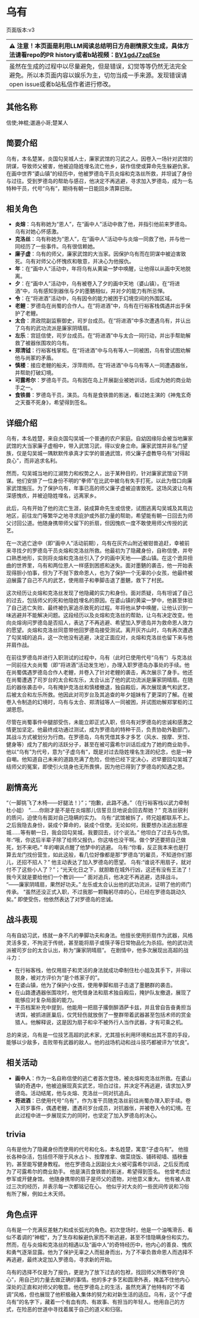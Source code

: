# 乌有
页面版本:v3
 

| :warning: 注意！本页面是利用LLM阅读总结明日方舟剧情原文生成，具体方法请看repo的PR history或者b站视频：[BV1gdJ7zqESe](https://www.bilibili.com/video/BV1gdJ7zqESe/)         |
|:----------------------------|
| 虽然在生成的过程中以尽量避免，但是错误，幻觉等等仍然无法完全避免。所以本页面内容以娱乐为主，切勿当成一手来源。发现错误请open issue或者b站私信作者进行修改。|



## 其他名称
信使;神棍;邋遢小哥;楚某人
## 简要介绍
乌有，本名楚某，炎国勾吴城人士，廉家武馆的习武之人。因卷入一场针对武馆的阴谋，导致师父被害，他被迫隐姓埋名流亡他乡，装作信使或算命先生躲避仇家。在画中世界“婆山镇”的经历中，他被罗德岛干员炎熔和克洛丝所救，并坦诚了身份与过往。受到罗德岛的帮助与感召，他决定不再逃避，寻求加入罗德岛，成为一名特种干员，代号“乌有”，期待有朝一日能回乡清算旧账。
## 相关角色
-   **炎熔**：乌有称她为“恩人”，在“画中人”活动中救了他，并指引他前来罗德岛。乌有对她心怀感激。
-   **克洛丝**：乌有称她为“恩人”，在“画中人”活动中与炎熔一同救了他，并与他一同经历了一些事件。乌有很信赖她。
-   **廉子虚**：乌有的师父，廉家武馆的大当家。因保护乌有而在阴谋中被迫害致死。乌有对师父心怀愧疚和敬意，并决心为他报仇。
-   **年**：在“画中人”活动中，年将乌有从黄粱一梦中唤醒，让他得以从画中天地脱离。
-   **夕**：在“画中人”活动中，乌有被卷入了夕的画中天地（婆山镇）。在“将进酒”中，乌有感知到器伥与夕的墨魉相似，并对夕的能力有所忌惮。
-   **令**：在“将进酒”活动中，乌有因令的能力被困于幻境空间的外围区域。
-   **老鲤**：罗德岛在尚蜀的合作人。在“将进酒”中，乌有在行裕客栈偶遇并出手保护了老鲤。
-   **太合**：肃政院副监察御史，司岁台成员。在“将进酒”中多次遭遇乌有，并认出了乌有的武功流派是廉家阴晴扇。
-   **左乐**：宫廷信使，司岁台成员。在“将进酒”中与太合一同行动，并出手帮助解救了被器伥围攻的乌有。
-   **郑清钺**：行裕客栈掌柜。在“将进酒”中与乌有等人一同被困，乌有曾试图劝解他与尚冢的矛盾。
-   **慎楼**：接应老鲤的船夫，浮萍雨师。在“将进酒”中与乌有等人一同遭遇器伥，并帮助打破幻境。
-   **可露希尔**：罗德岛干员。乌有因在岛上开展副业被她训话，后成为她的商业助手之一。
-   **食铁兽**：罗德岛干员，演员。乌有是食铁兽的影迷，看过她主演的《神鬼玄奇之天蚕不死身》，希望得到签名。
## 详细介绍
乌有，本名姓楚，来自炎国勾吴城一个普通的农户家庭。自幼因缘际会被当地廉家武馆的大当家廉子虚相中，带入武馆习武，得以安身立命。廉家武馆并非名门望族，仅是勾吴城一隅默默传承真才实学的普通武馆，师父廉子虚教导乌有“对得起良心”，而非追求名利。

然而，勾吴城当地的江湖势力和权势之人，出于某种目的，针对廉家武馆设下阴谋。他们安排了一位身份不明的“拳师”在比武中被乌有失手打死，以此为借口向廉家武馆施压。为了保护乌有，年事已高的师父廉子虚被迫害致死。这场风波让乌有深感愧疚，并被迫隐姓埋名，远离家乡。

此后，乌有开始了他的流亡生涯，装成算命先生或信使，试图逃离勾吴城及其周边地区，前往龙门等繁华之地寻求庇护或外部力量的帮助，希望能有朝一日回去为师父讨回公道。他随身携带师父留下的折扇，但因愧疚一度不敢使用师父传授的武艺。

在一次逃亡途中（即“画中人”活动前期），乌有在灰齐山附近被钳兽追赶，幸被前来寻找夕的罗德岛干员炎熔和克洛丝所救。他最初为了隐藏身份，自称信使，并夸口熟悉地形，实则将炎熔和克洛丝引入了夕的画中天地——婆山镇。在这个诡异扭曲的世界里，乌有和两位恩人一样感到困惑和迷失。面对墨魉的袭击，他一开始表现得胆小怕事，但为了不抛下救命恩人，也为了保护一个无辜的小女孩，他最终被迫展露了自己不凡的武艺，使用扇子和拳脚击退了墨魉，救下了村民。

这次经历让炎熔和克洛丝发现了他隐藏的实力和身份。面对质疑，乌有坦诚了自己的过去，包括师父的死和他隐姓埋名的原因。在婆山镇的黄粱一梦中，他甚至体验了自己逃亡失败、最终被仇家追杀致死的过程。年将他从梦中唤醒，让他认识到一味逃避并不能解决问题。这段经历以及炎熔和克洛丝的帮助，让乌有决定改变。他向炎熔询问罗德岛是否招人，表达了不再逃避、希望加入罗德岛并为救命恩人效力的愿望。炎熔和克洛丝同意带他回罗德岛接受测试。离开灰齐山时，乌有再次遭遇了勾吴城的追兵，这一次他没有逃避，决定正面应对，炎熔和克洛丝也留下来与他并肩作战。

在前往罗德岛并进行入职测试的过程中，乌有（此时已使用代号“乌有”）与克洛丝一同前往大炎尚蜀（即“将进酒”活动发生地），办理入职罗德岛办事处的手续。他在尚蜀偶遇罗德岛合作人老鲤，并卷入了针对老鲤的袭击，再次展示了身手。他还在尚蜀遭遇了司岁台的太合和左乐，太合认出了他的武功流派是廉家阴晴扇。在随后的器伥袭击中，乌有掩护克洛丝和慎楼撤退，独自殿后，再次展现勇气和武艺，后被太合和左乐所救。他因此对司岁台及其追查的年夕姐妹有了更深的了解。在被卷入令制造的幻境时，乌有与太合、郑清钺等人一同被困，并试图劝解郑掌柜的江湖恩怨。

尽管在尚蜀事件中腿部受伤，未能立即正式入职，但乌有对罗德岛的忠诚和感激之情更加坚定。他最终成功通过测试，成为罗德岛的特种干员，负责协助外勤部门，其战斗方式被划分为行商。在罗德岛，乌有凭借其多才多艺（风水、按摩、烹饪、健身等）成为了舰内的活跃分子，甚至在被可露希尔训话后成为了她的商业助手。他以“乌有”为代号，意为“子虚乌有”，既是对过去隐姓埋名生涯的纪念，也是一种自嘲。他知道自己未来的道路充满了危险，但他已经下定决心，迟早要回勾吴城了结师父的冤案，即使引火烧身也无所畏惧，因为他已得到了罗德岛的知遇之恩。
## 剧情高光
“（一脚挑飞了木椅——好腿法！）”；“抱歉，此路不通。”（在行裕客栈以武力牵制杜小姐）
“......你刚才是不是在炎熔那儿信誓旦旦地说会回去帮她？” 克洛丝锐利的质问，迫使乌有面对自己隐瞒的实力。
乌有:“武馆被拆了，师兄姐都联系不上。之后我隐去身份，装成个算命的，装成个信使。无论如何，我要想办法逃出那座城......等有朝一日，我会回勾吴城，我要回去，讨个说法。” 他坦白了过去与仇恨。
年:“哦，你这后半辈子除了给师父报仇，你这啥也没干啊。做个梦还要把自己做死，划不来吧。” 年的嘲讽点醒了他梦中的逃避。
乌有:“你看，反正我本来也是打算去龙门找份营生，如此这般，看几位好像都是那“罗德岛”的雇员，不知道你们那儿，还招不招人？” 他主动表达了加入罗德岛的愿望。
乌有:“谁说不用扇子，就对付不了这些小人了？”；“光天化日之下，就胆敢在城外行凶，这还有没有王法了！我今天就是要给他们一个教训——” 面对追兵，他决定不再逃避，选择战斗。
“——廉家阴晴扇，果然好功夫。” 左乐或太合认出他的武功流派，证明了他的师门传承。
“虽然还没正式入职，不过我那一颗鞠躬尽瘁的心，已经在罗德岛跳动久矣。” 即使受伤，他依然表达了对罗德岛的忠诚。
## 战斗表现
乌有自幼习武，练就一身不凡的拳脚功夫和身法。他擅长使用折扇作为武器，风格灵活多变，不拘泥于传统，甚至能将扇子或筷子等日常物品化为杀招。他的武功流派被司岁台的太合认出，称为“廉家阴晴扇”。
在剧情中，他多次展现出高超的战斗力：
*   在行裕客栈，他仅用扇子和灵活的身法就成功牵制住杜小姐及其手下，并得以脱身，被对方评价为“是个练家子的”。
*   在婆山镇，他为了保护小女孩，使用拳脚和扇子击退了墨魉群的袭击。
*   在山路遭遇器伥围攻时，他凭借身法和扇术独自殿后，掩护队友撤退，展现了能够应对复杂局面的能力。
*   干员档案补充中提到，他能用一把扇子撂倒醉酒萨卡兹，并且曾自告奋勇担当诱饵，被抓进匪巢后，仅凭轻伤就放倒了一整群带着武器甚至包括术师的赏金猎人。他解释说，这是因为扇子和伞不被外行人当作武器，才有可乘之机。

总的来说，乌有是一位技艺高超的武术家，尤其擅长利用环境和出其不意的手段，能够以少敌多，击败带有武器的敌人。他的战场机动和战斗技巧都被评为“优良”。
## 相关活动
-   **画中人**：作为一名自称信使的逃亡者首次登场，被炎熔和克洛丝所救。在婆山镇的奇遇中，他被迫展现真实武艺，坦白过往，并决定不再逃避，请求加入罗德岛。活动结尾，他与炎熔、克洛丝一同对抗追兵。
-   **将进酒**：已使用代号“乌有”，作为准干员随克洛丝前往尚蜀办理入职手续。卷入司岁事件，偶遇老鲤，遭遇司岁台成员，对抗器伥，并被卷入令的幻境。在此过程中进一步展现实力的同时，也坚定了加入罗德岛的决心。
## trivia
乌有是他为了隐藏身份而使用的代号和化名，本名姓楚，寓意“子虚乌有”。
他擅长各种杂活，包括但不限于风水占卜、按摩推拿、做菜烧饭、铺砖砌墙、插秧垂钓，甚至能写健身教程。
他在罗德岛上因副业太火被可露希尔训话，之后反而成为了可露希尔的商业助手。
他是演员食铁兽的影迷，希望得到签名。
他曾考虑过参军或开健身馆。
他随身携带的扇子是师父的遗物，对他意义重大。
他有被人救过三次的经历，并表示每一次都铭记在心。
他似乎对大炎的一些民间传说和习俗有所了解，例如土木天师。
## 角色点评
乌有是一个充满反差魅力和成长弧光的角色。初次登场时，他是一个油嘴滑舌、看似不着调的“神棍”，为了生存和躲避仇家而不断逃避，甚至不惜隐瞒身份和实力。然而，在与炎熔和克洛丝的相遇以及“画中人”的奇特经历中，他内心的善良、愧疚和勇气逐渐显露。他为了保护无辜之人而挺身而出，为了不辜负救命恩人而选择不再逃避，最终决定加入罗德岛，寻求新的开始。

乌有的选择不仅是为了报仇，更是为了放下过去的包袱，找回师父所教导的“良心”，用自己的力量去做正确的事情。他的多才多艺和圆滑外表，掩盖不住他内心深处的正直和对师父的敬意。他在罗德岛上的生活，虽然充满了他特有的“不着调”风格，但也展现了他积极融入集体的努力和对新生活的适应。乌有，这个“子虚乌有”的名字下，藏着一个有血有肉、有故事、有担当的年轻人。他用自己的方式，在险恶的世道中寻找着属于自己的道义和归宿。